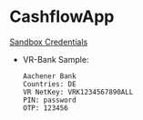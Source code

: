 # CashflowApp

[Sandbox Credentials](https://enablebanking.com/docs/api/sandbox/#sandbox-credentials)
- VR-Bank Sample:
  ```text
  Aachener Bank
  Countries: DE
  VR NetKey: VRK1234567890ALL
  PIN: password
  OTP: 123456
  ```
